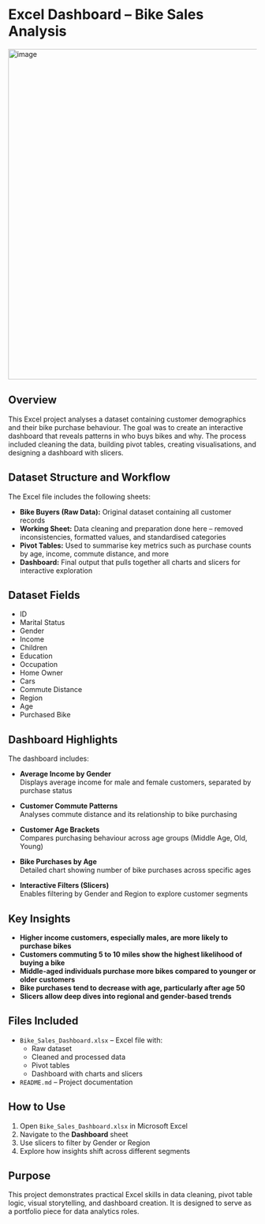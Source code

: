 # Excel Dashboard – Bike Sales Analysis
<img width="603" height="670" alt="image" src="https://github.com/user-attachments/assets/63f3229f-8f3a-4b44-afd3-8643eed7c115" />

## Overview

This Excel project analyses a dataset containing customer demographics and their bike purchase behaviour. The goal was to create an interactive dashboard that reveals patterns in who buys bikes and why. The process included cleaning the data, building pivot tables, creating visualisations, and designing a dashboard with slicers.

## Dataset Structure and Workflow

The Excel file includes the following sheets:

- **Bike Buyers (Raw Data):** Original dataset containing all customer records  
- **Working Sheet:** Data cleaning and preparation done here – removed inconsistencies, formatted values, and standardised categories  
- **Pivot Tables:** Used to summarise key metrics such as purchase counts by age, income, commute distance, and more  
- **Dashboard:** Final output that pulls together all charts and slicers for interactive exploration

## Dataset Fields

- ID  
- Marital Status  
- Gender  
- Income  
- Children  
- Education  
- Occupation  
- Home Owner  
- Cars  
- Commute Distance  
- Region  
- Age  
- Purchased Bike  

## Dashboard Highlights

The dashboard includes:

- **Average Income by Gender**  
  Displays average income for male and female customers, separated by purchase status

- **Customer Commute Patterns**  
  Analyses commute distance and its relationship to bike purchasing

- **Customer Age Brackets**  
  Compares purchasing behaviour across age groups (Middle Age, Old, Young)

- **Bike Purchases by Age**  
  Detailed chart showing number of bike purchases across specific ages

- **Interactive Filters (Slicers)**  
  Enables filtering by Gender and Region to explore customer segments

## Key Insights

- **Higher income customers, especially males, are more likely to purchase bikes**  
- **Customers commuting 5 to 10 miles show the highest likelihood of buying a bike**  
- **Middle-aged individuals purchase more bikes compared to younger or older customers**  
- **Bike purchases tend to decrease with age, particularly after age 50**  
- **Slicers allow deep dives into regional and gender-based trends**

## Files Included

- `Bike_Sales_Dashboard.xlsx` – Excel file with:
  - Raw dataset  
  - Cleaned and processed data  
  - Pivot tables  
  - Dashboard with charts and slicers  
- `README.md` – Project documentation

## How to Use

1. Open `Bike_Sales_Dashboard.xlsx` in Microsoft Excel  
2. Navigate to the **Dashboard** sheet  
3. Use slicers to filter by Gender or Region  
4. Explore how insights shift across different segments

## Purpose

This project demonstrates practical Excel skills in data cleaning, pivot table logic, visual storytelling, and dashboard creation. It is designed to serve as a portfolio piece for data analytics roles.
